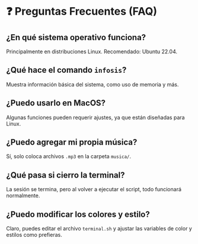 # ❓ Preguntas Frecuentes (FAQ)

## ¿En qué sistema operativo funciona?
Principalmente en distribuciones Linux. Recomendado: Ubuntu 22.04.

## ¿Qué hace el comando `infosis`?
Muestra información básica del sistema, como uso de memoria y más.

## ¿Puedo usarlo en MacOS?
Algunas funciones pueden requerir ajustes, ya que están diseñadas para Linux.

## ¿Puedo agregar mi propia música?
Sí, solo coloca archivos `.mp3` en la carpeta `musica/`.

## ¿Qué pasa si cierro la terminal?
La sesión se termina, pero al volver a ejecutar el script, todo funcionará normalmente.

## ¿Puedo modificar los colores y estilo?
Claro, puedes editar el archivo `terminal.sh` y ajustar las variables de color y estilos como prefieras.